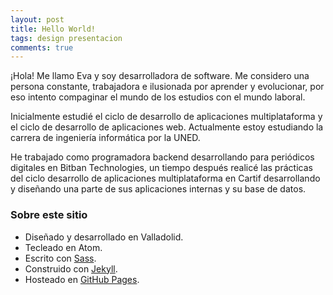 ```yaml
---
layout: post
title: Hello World!
tags: design presentacion
comments: true
---
```


¡Hola! Me llamo Eva y soy desarrolladora de software. Me considero una persona constante, trabajadora e ilusionada por aprender y evolucionar, por eso intento compaginar el mundo de los estudios con el mundo laboral.

Inicialmente estudié el ciclo de desarrollo de aplicaciones multiplataforma y el ciclo de desarrollo de aplicaciones web. Actualmente estoy estudiando la carrera de ingeniería informática por la UNED.

He trabajado como programadora backend desarrollando para periódicos digitales en Bitban Technologies, un tiempo después realicé las prácticas del ciclo desarrollo de aplicaciones multiplataforma en Cartif desarrollando y diseñando una parte de sus aplicaciones internas y su base de datos.



### Sobre este sitio

* Diseñado y desarrollado en Valladolid.
* Tecleado en Atom.
* Escrito con <a href='http://sass-lang.com/' target='_blank'>Sass</a>.  
* Construido con <a href='https://jekyllrb.com/' target='_blank'>Jekyll</a>.
* Hosteado en <a href='https://pages.github.com/' target='_blank'>GitHub Pages</a>.
